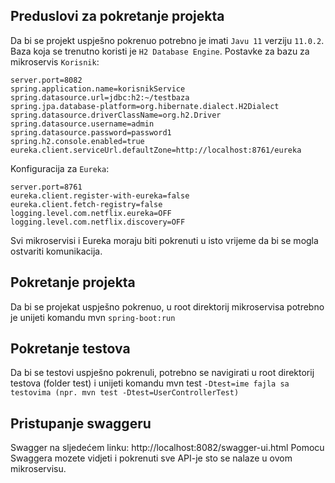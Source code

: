 ## Preduslovi za pokretanje projekta
Da bi se projekt uspješno pokrenuo potrebno je imati `Javu 11` verziju `11.0.2`. Baza koja se trenutno koristi je `H2 Database Engine`. Postavke za bazu za mikroservis `Korisnik`:
```
server.port=8082
spring.application.name=korisnikService
spring.datasource.url=jdbc:h2:~/testbaza
spring.jpa.database-platform=org.hibernate.dialect.H2Dialect
spring.datasource.driverClassName=org.h2.Driver
spring.datasource.username=admin
spring.datasource.password=password1
spring.h2.console.enabled=true
eureka.client.serviceUrl.defaultZone=http://localhost:8761/eureka

```
Konfiguracija za `Eureka`:
```
server.port=8761
eureka.client.register-with-eureka=false
eureka.client.fetch-registry=false
logging.level.com.netflix.eureka=OFF
logging.level.com.netflix.discovery=OFF
```

Svi mikroservisi i Eureka moraju biti pokrenuti u isto vrijeme da bi se mogla ostvariti komunikacija.

## Pokretanje projekta
Da bi se projekat uspješno pokrenuo, u root direktorij mikroservisa potrebno je unijeti komandu mvn `spring-boot:run`

## Pokretanje testova
Da bi se testovi uspješno pokrenuli, potrebno se navigirati u root direktorij testova (folder test) i unijeti komandu mvn test `-Dtest=ime fajla sa testovima (npr. mvn test -Dtest=UserControllerTest)`

## Pristupanje swaggeru
 Swagger na sljedećem linku: http://localhost:8082/swagger-ui.html
 Pomocu Swaggera mozete vidjeti i pokrenuti sve API-je sto se nalaze u ovom mikroservisu.


